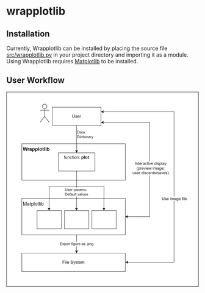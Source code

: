# wrapplotlib

## Installation
Currently, Wrapplotlib can be installed by placing the source file [src/wrapplotlib.py](src/wrapplotlib.py) in your project directory and importing it as a module.
Using Wrapplotlib requires [Matplotlib](https://github.com/matplotlib/matplotlib) to be installed.

## User Workflow
![](docs/wrapplotlib.drawio.png)
